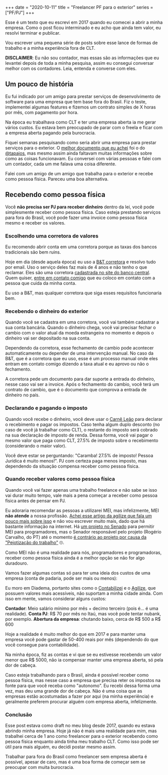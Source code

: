 +++
date = "2020-10-11"
title = "Freelancer PF para o exterior"
series = ["PF/PJ"]
+++

Esse é um texto que eu escrevi em 2017 quando eu comecei a abrir a minha
empresa. Como o post ficou interminado e eu acho que ainda tem valor, eu
resolvi terminar e publicar.

Vou escrever uma pequena série de posts sobre esse lance de formas de trabalho
e a minha experiência fora de CLT.

**DISCLAIMER**: Eu não sou contador, mas essas são as informações que
eu levantei depois de toda a minha pesquisa, assim eu consegui
conversar melhor com os contadores. Leia, entenda e converse com eles.

## Um pouco de história

Eu fui indicado por um amigo para prestar serviços de desenvolvimento de
software para uma empresa que tem base fora do Brasil. Fiz o teste, implementei
algumas features e fizemos um contrato simples de X horas por mês, com
pagamento por hora.

Na época eu trabalhava como CLT e ter uma empresa aberta ia me gerar vários
custos. Eu estava bem preocupado de parar com o freela e ficar com a empresa
aberta pagando pela burocracia.

Fiquei semanas pesquisando como seria abrir uma empresa para prestar serviços
para o exterior. O [melhor documento que eu
achei](http://tapajos.me/trabalhando_fora) foi o do
[@tapajos](http://tapajos.me/), mas mesmo assim ainda faltavam muitas
informações sobre como as coisas funcionavam. Eu conversei com várias pessoas
e falei com um contador, cada um me falava uma coisa diferente.

Falei com um amigo de um amigo que trabalha para o exterior e recebe como
pessoa física. Pareceu uma boa alternativa.

## Recebendo como pessoa física

Você **não precisa ser PJ para receber dinheiro** dentro da lei, você pode
simplesmente receber como pessoa física. Caso esteja prestando serviços para
fora do Brasil, você pode fazer uma invoice como pessoa física mesmo e receber
os valores.

### Escolhendo uma corretora de valores

Eu recomendo abrir conta em uma corretora porque as taxas dos bancos
tradicionais são bem ruins.

Hoje em dia (desde aquela época) eu uso a [B&T
corretora](https://btcorretora.com.br/) e resolvo tudo por email. Uso o serviço
deles faz mais de 4 anos e não tenho o que reclamar. Eles são uma corretora
[cadastrada no site do banco
central](https://www.bcb.gov.br/rex/IAMC/Port/Instituicoes/inst_intermediarias.asp).
Quem quiser, [entre em contato comigo](/about) que eu coloco em contato com a
pessoa que cuida da minha conta.

Eu uso a B&T, mas qualquer corretora que siga esses requisitos funcionaria bem.

### Recebendo o dinheiro do exterior

Quando você se cadastra em uma corretora, você vai também cadastrar a sua conta
bancária. Quando o dinheiro chega, você vai precisar fechar o cambio com o
valor atual da moeda estrangeira no momento e depois o dinheiro vai ser
depositado na sua conta.

Dependendo da corretora, esse fechamento de cambio pode acontecer
automaticamente ou depender de uma intervenção manual. No caso da B&T, que é a
corretora que eu uso, esse é um processo manual onde eles entram em contato
comigo dizendo a taxa atual e eu aprovo ou não o fechamento.

A corretora pede um documento para dar suporte a entrada do dinheiro, nesse
caso vai ser a invoice. Após o fechamento do cambio, você terá um contrato de
cambio, que é o documento que comprova a entrada de dinheiro no país.

### Declarando e pagando o imposto

Quando você recebe o dinheiro, você deve usar o [Carnê
Leão](https://receita.economia.gov.br/orientacao/tributaria/pagamentos-e-parcelamentos/pagamento-do-imposto-de-renda-de-pessoa-fisica/carne-leao/2020/programa-carne-leao-2020)
para declarar o recebimento e pagar os impostos. Caso tenha algum duplo
desconto (no caso de você já trabalhar como CLT), o restante do imposto será
cobrado na sua declaração de imposto de renda. Dessa forma, você vai pagar o
mesmo valor que paga como CLT, 27.5% de imposto sobre o recebimento
(considerando o maior valor).

Você deve estar se perguntando: "Caramba! 27.5% de imposto! Pessoa Jurídica é
muito menos!". PJ com certeza paga menos imposto, mas dependendo da situação
compensa receber como pessoa física.

### Quando receber valores como pessoa física

Quando você vai fazer apenas uma trabalho freelance e não sabe se isso vai
durar muito tempo, vale mais a pena começar a receber como pessoa física antes
de pensar em PJ.

Eu adoraria recomendar as pessoas a utilizarei MEI, mas infelizmente, MEI **não
atende** a nossa profissão. [Achei esse artigo da agilize que fala um pouco
mais sobre
isso](https://agilize.com.br/blog/empreendedorismo/desenvolvedor/#Por-que-desenvolvedores-de-software-n%C3%A3o-podem-se-enquadrar-como-MEI) e não vou escrever muito mais, dado que há bastante informação na internet.
Há [um projeto no
Senado](https://www25.senado.leg.br/web/atividade/materias/-/materia/133127)
para permitir MEI para programadores, mas o Senador responsável pelo projeto
(Rogério Carvalho, do PT) até o momento [é contrário ao projeto por causa da
"Pejotização do
trabalho"](https://legis.senado.leg.br/sdleg-getter/documento?dm=7970336&ts=1594016896384&disposition=inline)
🙄.

Como MEI não é uma realidade para nós, programadores e programadoras, receber
como pessoa física ainda é a melhor opção se não for algo duradouro.

Vamos fazer algumas contas só para ter uma ideia dos custos de uma empresa
(conta de padaria, pode ser mais ou menos):

Eu moro em Diadema, portanto sites como o
[Contabilizei](http://contabilizei.com.br/) e o
[Agilize](https://www.agilize.com.br/), que possuem valores mais acessíveis,
não suportam a minha cidade ainda. Com isso em mente, vamos considerar alguns
custos:

**Contador**: Meio salário mínimo por mês + decimo terceiro (pois é... é uma realidade).
**Conta PJ**: R$ 70 por mês no Itaú, mas você pode tentar nubank, por exemplo.
**Abertura da empresa**: chutando baixo, cerca de R$ 500 a R$ 600

Hoje a realidade é muito melhor do que em 2017 e para manter uma empresa você
pode gastar de 50-400 reais por mês (dependendo do que você consegue para
contabilidade).

Na minha época, fiz as contas e vi que se eu estivesse recebendo um valor menor
que R$ 5000, não ia compensar manter uma empresa aberta, só pela dor de cabeça.

Caso esteja trabalhando para o Brasil, ainda é possível receber como pessoa
física, mas nesse caso a empresa que precisa reter os impostos na fonte para
que você receba como "autonomo". Eu recebi dessa forma uma vez, mas deu uma
grande dor de cabeça. Não é uma coisa que as empresas estão acostumadas a fazer
por aqui (na minha experiência) e geralmente preferem procurar alguém com
empresa aberta, infelizmente.

### Conclusão

Esse post estava como draft no meu blog desde 2017, quando eu estava abrindo
minha empresa. Hoje já não é mais uma realidade para mim, mas trabalhei cerca
de 1 ano como freelancer para o exterior recebendo como pessoa física enquanto
ainda tinha meu trabalho CLT. Como isso pode ser útil para mais alguém, eu
decidi postar mesmo assim.

Trabalhar para fora do Brasil como freelancer sem empresa aberta é possível,
apesar de caro, mas é uma boa forma de começar sem se preocupar com muita
burocracia.
